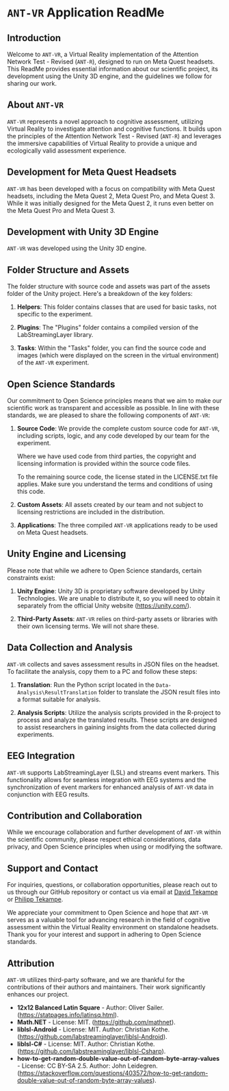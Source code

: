 # `ANT-VR` Application ReadMe

## Introduction

Welcome to `ANT-VR`, a Virtual Reality implementation of the Attention Network Test - Revised (`ANT-R`), designed to run on Meta Quest headsets. This ReadMe provides essential information about our scientific project, its development using the Unity 3D engine, and the guidelines we follow for sharing our work.

## About `ANT-VR`

`ANT-VR` represents a novel approach to cognitive assessment, utilizing Virtual Reality to investigate attention and cognitive functions. It builds upon the principles of the Attention Network Test - Revised (`ANT-R`) and leverages the immersive capabilities of Virtual Reality to provide a unique and ecologically valid assessment experience.

## Development for Meta Quest Headsets

`ANT-VR` has been developed with a focus on compatibility with Meta Quest headsets, including the Meta Quest 2, Meta Quest Pro, and Meta Quest 3. While it was initially designed for the Meta Quest 2, it runs even better on the Meta Quest Pro and Meta Quest 3.

## Development with Unity 3D Engine

`ANT-VR` was developed using the Unity 3D engine.

## Folder Structure and Assets

The folder structure with source code and assets was part of the assets folder of the Unity project. Here's a breakdown of the key folders:

1. **Helpers**: This folder contains classes that are used for basic tasks, not specific to the experiment.

2. **Plugins**: The "Plugins" folder contains a compiled version of the LabStreamingLayer library.

3. **Tasks**: Within the "Tasks" folder, you can find the source code and images (which were displayed on the screen in the virtual environment) of the `ANT-VR` experiment.

## Open Science Standards

Our commitment to Open Science principles means that we aim to make our scientific work as transparent and accessible as possible. In line with these standards, we are pleased to share the following components of `ANT-VR`:

1. **Source Code**: We provide the complete custom source code for `ANT-VR`, including scripts, logic, and any code developed by our team for the experiment.

   Where we have used code from third parties, the copyright and licensing information is provided within the source code files.
   
   To the remaining source code, the license stated in the LICENSE.txt file applies. Make sure you understand the terms and conditions of using this code.

2. **Custom Assets**: All assets created by our team and not subject to licensing restrictions are included in the distribution.

3. **Applications**: The three compiled `ANT-VR` applications ready to be used on Meta Quest headsets.

## Unity Engine and Licensing

Please note that while we adhere to Open Science standards, certain constraints exist:

1. **Unity Engine**: Unity 3D is proprietary software developed by Unity Technologies. We are unable to distribute it, so you will need to obtain it separately from the official Unity website (https://unity.com/).

2. **Third-Party Assets**: `ANT-VR` relies on third-party assets or libraries with their own licensing terms. We will not share these.

## Data Collection and Analysis

`ANT-VR` collects and saves assessment results in JSON files on the headset. To facilitate the analysis, copy them to a PC and follow these steps:

1. **Translation**: Run the Python script located in the `Data-Analysis\ResultTranslation` folder to translate the JSON result files into a format suitable for analysis.

2. **Analysis Scripts**: Utilize the analysis scripts provided in the R-project to process and analyze the translated results. These scripts are designed to assist researchers in gaining insights from the data collected during experiments.

## EEG Integration

`ANT-VR` supports LabStreamingLayer (LSL) and streams event markers. This functionality allows for seamless integration with EEG systems and the synchronization of event markers for enhanced analysis of `ANT-VR` data in conjunction with EEG results.

## Contribution and Collaboration

While we encourage collaboration and further development of `ANT-VR` within the scientific community, please respect ethical considerations, data privacy, and Open Science principles when using or modifying the software.

## Support and Contact

For inquiries, questions, or collaboration opportunities, please reach out to us through our GitHub repository or contact us via email at [David Tekampe](mailto:davidtekampe@icloud.com) or [Philipp Tekampe](mailto:tekampe@outlook.com).

We appreciate your commitment to Open Science and hope that `ANT-VR` serves as a valuable tool for advancing research in the field of cognitive assessment within the Virtual Reality environment on standalone headsets. Thank you for your interest and support in adhering to Open Science standards.

## Attribution

`ANT-VR` utilizes third-party software, and we are thankful for the contributions of their authors and maintainers. Their work significantly enhances our project.

- **12x12 Balanced Latin Square** - Author: Oliver Sailer. (<https://statpages.info/latinsq.html>).
- **Math.NET** - License: MIT. (<https://github.com/mathnet>).
- **liblsl-Android** - License: MIT. Author: Christian Kothe. (<https://github.com/labstreaminglayer/liblsl-Android>).
- **liblsl-C#** - License: MIT. Author: Christian Kothe. (<https://github.com/labstreaminglayer/liblsl-Csharp>).
- **how-to-get-random-double-value-out-of-random-byte-array-values** - License: CC BY-SA 2.5. Author: John Leidegren. (<https://stackoverflow.com/questions/403572/how-to-get-random-double-value-out-of-random-byte-array-values>).
